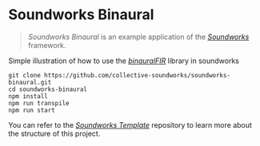 # Soundworks Binaural

> *Soundworks Binaural* is an example application of the [*Soundworks*](https://github.com/collective-soundworks/soundworks/) framework.

Simple illustration of how to use the [*binauralFIR*](https://github.com/Ircam-RnD/binauralFIR) library in soundworks

```
git clone https://github.com/collective-soundworks/soundworks-binaural.git
cd soundworks-binaural
npm install
npm run transpile
npm run start
```

You can refer to the [*Soundworks Template*](https://github.com/collective-soundworks/soundworks-template/) repository to learn more about the structure of this project.
